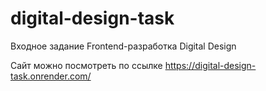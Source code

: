 # digital-design-task
Входное задание Frontend-разработка Digital Design

Сайт можно посмотреть по ссылке https://digital-design-task.onrender.com/
